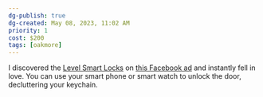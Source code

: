 ```yaml
---
dg-publish: true
dg-created: May 08, 2023, 11:02 AM
priority: 1
cost: $200
tags: [oakmore]
---
```


I discovered the [Level Smart Locks](https://level.co/products/bolt) on [this Facebook ad](https://www.facebook.com/reel/700375651790094) and instantly fell in love. You can use your smart phone or smart watch to unlock the door, decluttering your keychain.